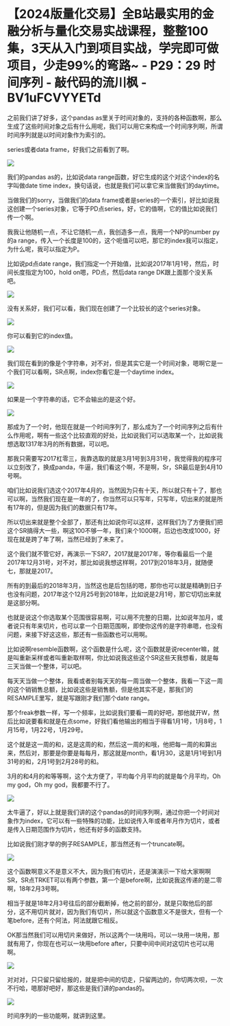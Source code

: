 # 【2024版量化交易】全B站最实用的金融分析与量化交易实战课程，整整100集，3天从入门到项目实战，学完即可做项目，少走99%的弯路~ - P29：29 时间序列 - 敲代码的流川枫 - BV1uFCVYYETd

之前我们讲了好多，这个pandas as里关于时间对象的，支持的各种函数啊，那么生成了这些时间对象之后有什么用呢，我们可以用它来构成一个时间序列啊，所谓时间序列就是以时间对象作为索引的。

series或者data frame，好我们之前看到了啊。

![](img/8daf5e1c568ec517b7a8821c13740841_1.png)

我们的pandas as的，比如说data range函数，好它生成的这个对这个index的名字叫做date time index，换句话说，也就是我们可以拿它来当做我们的daytime。

当做我们的sorry，当做我们的data frame或者是series的一个索引，好比如说我这创建一个series对象，它等于PD点series，好，它的值啊，它的值比如说我们传一个啊。

我我让他随机一点，不让它随机一点，我创造多一点，我用一个NP的number py的a range，传入一个长度是100的，这个呃值可以吧，那它的index我可以指定，为什么呢，我可以指定为P。

比如说pd点date range，我们指定一个开始值，比如说2017年1月1号，然后，时间长度指定为100，hold on嗯，PD点，然后data range DK跟上面那个没关系吧。



![](img/8daf5e1c568ec517b7a8821c13740841_3.png)

没有关系好，我们可以看，我们现在创建了一个比较长的这个series对象。

![](img/8daf5e1c568ec517b7a8821c13740841_5.png)

你可以看到它的index值。

![](img/8daf5e1c568ec517b7a8821c13740841_7.png)

我们现在看到的像是个字符串，对不对，但是其实它是一个时间对象，嗯啊它是一个我们可以看啊，SR点啊，index你看它是一个daytime index。



![](img/8daf5e1c568ec517b7a8821c13740841_9.png)

如果是一个字符串的话，它不会输出的是这个好。

![](img/8daf5e1c568ec517b7a8821c13740841_11.png)

那成为了一个时，他现在就是一个时间序列了，那么成为了一个时间序列之后有什么作用呢，啊有一些这个比较直观的好处，比如说我们可以选取某一个，比如说我想选取1317年3月的所有数据，可以吧。

那我只需要写2017杠零三，我靠选取的就是3月1号到3月31号，我觉得我的程序可以立刻改了，换成panda，牛逼，我们看这个啊，不是啊，Sr，SR最后是到4月10号啊。

咱们比如说我们选这个2017年4月的，当然因为只有十天，所以就只有十了，那也可以啊，当然我们现在是一年的了，你当然可以只写年，只写年，切出来的就是所有17年的，但是因为我们的数据只有17年。

所以切出来就是整个全部了，那还有比如说你可以这样，这样我们为了方便我们把这个SR搞得大一些，啊这100不够一年，我们来个1000啊，后边也改成1000，好现在就是跨了年了啊，当然已经到了未来了。

这个我们就不管它好，再演示一下SR7，2017就是2017年，等你看最后一个是2017年12月31号，对不对，那比如说我想这样啊，2017到2018年3月，就随便七，那就是2017。

所有的到最后的2018年3月，当然这也是后包括的嗯，那你也可以就是精确到日子也没有问题，2017年这个12月25号到2018年，比如说是2月1号，那它切切出来就是这部分啊。

也就是说这个你选取某个范围很容易啊，可以用不完整的日期，比如说年加月，或者说只有年来切片，也可以拿一个日期范围啊，即使你这传的是字符串嗯，也没有问题，来接下好这这些，那还有一些函数也可以用啊。

比如说啊resemble函数啊，这个函数是什么呢，这个函数就是说recenter嘛，就是叫重新采样或者叫重新取样啊，你比如说我这些这个SR这些天我想看，就是每三天当做一个整体，可以吧。

每天天当做一个整体，我看或者别每天天的每一周当做一个整体，我看一下这一周的这个销销售总额，比如说这些是销售额，但是他其实不是，那我们的RESAMPLE里写，就是写跟刚才我们那个date range。

那个freak参数一样，写一个频率，比如说我们要看一周的好吧，那他就开W，然后比如说要看和就是在点some，好我们看他输出的相当于得看1月1号，1月8号，1月15号，1月22号，1月29号。

这个就是这一周的和，这是这周的和，然后这一周的和哦，他把每一周的和算出来，然后对，那要是你要是每每月，那这就是month，看1月30，这是1月1号到1月31号的和，2月1号到2月28号的和。

3月的和4月的和等等啊，这个太方便了，平均每个月平均的就是每个月平均，Oh my god，Oh my god，我都要不行了。



![](img/8daf5e1c568ec517b7a8821c13740841_13.png)

太牛逼了，好以上就是我们讲的这个pandas的时间序列啊，通过你把一个时间对象作为index，它可以有一些特殊的功能，比如说传入年或者年月作为切片，或者是传入日期范围作为切片，他还有好多的函数支持。

比如说我们刚才举的例子RESAMPLE，那当然还有一个truncate啊。

![](img/8daf5e1c568ec517b7a8821c13740841_15.png)

这个函数啊意义不是意义不大，因为我们有切片，还是演演示一下给大家啊啊SR，SR点TRKET可以有两个参数，第一个是before啊，比如说我这传递的是二零啊，18年2月3号啊。

相当于就是18年2月3号往后的部分截断掉，他之前的部分，就是只取他后的部分，这不用切片就对，因为我们有切片，所以就这个函数意义不是很大，但有一个笔before，还有个阿法，阿法就跟它相反。

OK那当然我们可以用切片来做好，所以这两个一块用吗，可以一块用一块用，那就有用了，你现在也可以一块用before after，只要中间中间对这切片也可以用啊。



![](img/8daf5e1c568ec517b7a8821c13740841_17.png)

对对对，只只留只留给报的，就是把中间的切走，只留两边的，你切两次呗，一次不行哈，嗯那好吧好，那这些是我们讲的pandas的。



![](img/8daf5e1c568ec517b7a8821c13740841_19.png)

时间序列的一些功能啊，就讲到这里。